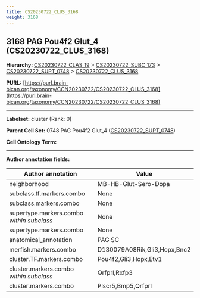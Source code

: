 ```yaml
---
title: CS20230722_CLUS_3168
weight: 3168
---
```

## 3168 PAG Pou4f2 Glut_4 (CS20230722_CLUS_3168)
<b>Hierarchy: </b>
[CS20230722_CLAS_19](../CS20230722_CLAS_19) >
[CS20230722_SUBC_173](../CS20230722_SUBC_173) >
[CS20230722_SUPT_0748](../CS20230722_SUPT_0748) >
[CS20230722_CLUS_3168](../CS20230722_CLUS_3168)

**PURL:** [https://purl.brain-bican.org/taxonomy/CCN20230722/CS20230722_CLUS_3168](https://purl.brain-bican.org/taxonomy/CCN20230722/CS20230722_CLUS_3168)

---


**Labelset:** cluster (Rank: 0)

**Parent Cell Set:** 0748 PAG Pou4f2 Glut_4 ([CS20230722_SUPT_0748](../CS20230722_SUPT_0748))



**Cell Ontology Term:** 

[MARKER GENES.]: #


---

[TRANSFERRED ANNOTATIONS.]: #


[AUTHOR ANNOTATION FIELDS.]: #


**Author annotation fields:**

| Author annotation | Value |
|-------------------|-------|
|neighborhood|MB-HB-Glut-Sero-Dopa|
|subclass.tf.markers.combo|None|
|subclass.markers.combo|None|
|supertype.markers.combo _within subclass_|None|
|supertype.markers.combo|None|
|anatomical_annotation|PAG SC|
|merfish.markers.combo|D130079A08Rik,Gli3,Hopx,Bnc2|
|cluster.TF.markers.combo|Pou4f2,Gli3,Hopx,Etv1|
|cluster.markers.combo _within subclass_|Qrfprl,Rxfp3|
|cluster.markers.combo|Plscr5,Bmp5,Qrfprl|
